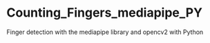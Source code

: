 # Counting_Fingers_mediapipe_PY
Finger detection with the mediapipe library and opencv2 with Python
